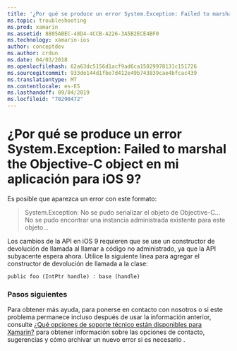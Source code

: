 ```yaml
---
title: '¿Por qué se produce un error System.Exception: Failed to marshal the Objective-C object en mi aplicación para iOS 9?'
ms.topic: troubleshooting
ms.prod: xamarin
ms.assetid: 8805ABEC-48D4-4CCB-A226-3A5B2ECE4BF0
ms.technology: xamarin-ios
author: conceptdev
ms.author: crdun
ms.date: 04/03/2018
ms.openlocfilehash: 62a63dc5156d1acf9ad6ca15029978131c151726
ms.sourcegitcommit: 933de144d1fbe7d412e49b743839cae4bfcac439
ms.translationtype: MT
ms.contentlocale: es-ES
ms.lasthandoff: 09/04/2019
ms.locfileid: "70290472"
---
```

# <a name="why-does-my-ios-9-app-fail-with-systemexception-failed-to-marshal-the-objective-c-object"></a>¿Por qué se produce un error System.Exception: Failed to marshal the Objective-C object en mi aplicación para iOS 9?

Es posible que aparezca un error con este formato:

> System.Exception: No se pudo serializar el objeto de Objective-C... No se pudo encontrar una instancia administrada existente para este objeto...

Los cambios de la API en iOS 9 requieren que se use un constructor de devolución de llamada al llamar a código no administrado, ya que la API subyacente espera ahora. Utilice la siguiente línea para agregar el constructor de devolución de llamada a la clase: 

`public foo (IntPtr handle) : base (handle)` 

### <a name="next-steps"></a>Pasos siguientes

Para obtener más ayuda, para ponerse en contacto con nosotros o si este problema permanece incluso después de usar la información anterior, consulte [¿Qué opciones de soporte técnico están disponibles para Xamarin?](~/cross-platform/troubleshooting/support-options.md) para obtener información sobre las opciones de contacto, sugerencias y cómo archivar un nuevo error si es necesario . 
